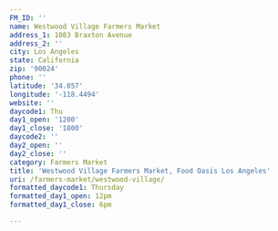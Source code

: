 ```yaml
---
FM_ID: ''
name: Westwood Village Farmers Market
address_1: 1083 Braxton Avenue
address_2: ''
city: Los Angeles
state: California
zip: '90024'
phone: ''
latitude: '34.057'
longitude: '-118.4494'
website: ''
daycode1: Thu
day1_open: '1200'
day1_close: '1800'
daycode2: ''
day2_open: ''
day2_close: ''
category: Farmers Market
title: 'Westwood Village Farmers Market, Food Oasis Los Angeles'
uri: /farmers-market/westwood-village/
formatted_daycode1: Thursday
formatted_day1_open: 12pm
formatted_day1_close: 6pm

---
```

